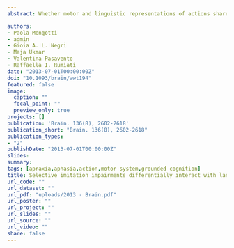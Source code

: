 ```yaml
---
abstract: Whether motor and linguistic representations of actions share common neural structures has recently been the focus of an animated debate in cognitive neuroscience. Group studies with brain-damaged patients reported association patterns of praxic and linguistic deficits whereas single case studies documented double dissociations between the correct execution of gestures and their comprehension in verbal contexts. When the relationship between language and imitation was investigated, each ability was analysed as a unique process without distinguishing between possible subprocesses. However, recent cognitive models can be successfully used to account for these inconsistencies in the extant literature. In the present study, in 57 patients with left brain damage, we tested whether a deficit at imitating either meaningful or meaningless gestures differentially impinges on three distinct linguistic abilities (comprehension, naming and repetition). Based on the dual-pathway models, we predicted that praxic and linguistic performance would be associated when meaningful gestures are processed, and would dissociate for meaningless gestures. We used partial correlations to assess the association between patients’ scores while accounting for potential confounding effects of aspecific factors such age, education and lesion size. We found that imitation of meaningful gestures significantly correlated with patients’ performance on naming and repetition (but not on comprehension). This was not the case for the imitation of meaningless gestures. Moreover, voxel-based lesion-symptom mapping analysis revealed that damage to the angular gyrus specifically affected imitation of meaningless gestures, independent of patients’ performance on linguistic tests. Instead, damage to the supramarginal gyrus affected not only imitation of meaningful gestures, but also patients’ performance on naming and repetition. Our findings clarify the apparent conflict between associations and dissociations patterns previously observed in neuropsychological studies, and suggest that motor experience and language can interact when the two domains conceptually overlap.

authors:
- Paola Mengotti
- admin
- Gioia A. L. Negri
- Maja Ukmar
- Valentina Pasavento
- Raffaella I. Rumiati
date: "2013-07-01T00:00:00Z"
doi: "10.1093/brain/awt194"
featured: false
image: 
  caption: ""
  focal_point: ""
  preview_only: true
projects: []
publication: 'Brain. 136(8), 2602-2618'
publication_short: "Brain. 136(8), 2602-2618"
publication_types:
- "2"
publishDate: "2013-07-01T00:00:00Z"
slides: 
summary:
tags: [apraxia,aphasia,action,motor system,grounded cognition]
title: Selective imitation impairments differentially interact with language processing
url_code: ""
url_dataset: ""
url_pdf: "uploads/2013 - Brain.pdf"
url_poster: ""
url_project: ""
url_slides: ""
url_source: ""
url_video: ""
share: false
---
```

